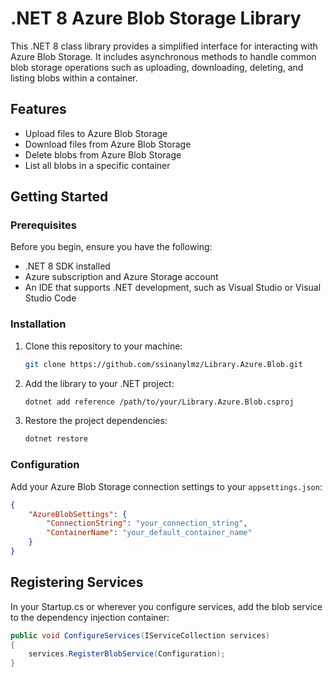 # .NET 8 Azure Blob Storage Library

This .NET 8 class library provides a simplified interface for interacting with Azure Blob Storage. It includes asynchronous methods to handle common blob storage operations such as uploading, downloading, deleting, and listing blobs within a container.

## Features

- Upload files to Azure Blob Storage
- Download files from Azure Blob Storage
- Delete blobs from Azure Blob Storage
- List all blobs in a specific container

## Getting Started

### Prerequisites

Before you begin, ensure you have the following:
- .NET 8 SDK installed
- Azure subscription and Azure Storage account
- An IDE that supports .NET development, such as Visual Studio or Visual Studio Code

### Installation

1. Clone this repository to your machine:

    ```bash
    git clone https://github.com/ssinanylmz/Library.Azure.Blob.git
    ```

2. Add the library to your .NET project:

    ```bash
    dotnet add reference /path/to/your/Library.Azure.Blob.csproj
    ```

3. Restore the project dependencies:

    ```bash
    dotnet restore
    ```

### Configuration

Add your Azure Blob Storage connection settings to your `appsettings.json`:

```json
{
    "AzureBlobSettings": {
        "ConnectionString": "your_connection_string",
        "ContainerName": "your_default_container_name"
    }
}
```
## Registering Services
In your Startup.cs or wherever you configure services, add the blob service to the dependency injection container:

```csharp
public void ConfigureServices(IServiceCollection services)
{
    services.RegisterBlobService(Configuration);
}
```
